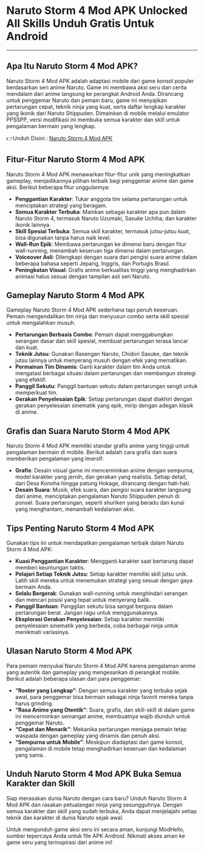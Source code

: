 # Naruto Storm 4 Mod APK Unlocked All Skills Unduh Gratis Untuk Android 

---

## Apa Itu Naruto Storm 4 Mod APK?

Naruto Storm 4 Mod APK adalah adaptasi mobile dari game konsol populer berdasarkan seri anime Naruto. Game ini membawa aksi seru dan cerita mendalam dari anime langsung ke perangkat Android Anda. Dirancang untuk penggemar Naruto dan pemain baru, game ini menyajikan pertarungan cepat, teknik ninja yang kuat, serta daftar lengkap karakter yang ikonik dari Naruto Shippuden. Dimainkan di mobile melalui emulator PPSSPP, versi modifikasi ini membuka semua karakter dan skill untuk pengalaman bermain yang lengkap.


👉Unduh Disini : [Naruto Storm 4 Mod APK](https://modhello.com/naruto-ultimate-ninja-storm/)

## Fitur-Fitur Naruto Storm 4 Mod APK

Naruto Storm 4 Mod APK menawarkan fitur-fitur unik yang meningkatkan gameplay, menjadikannya pilihan terbaik bagi penggemar anime dan game aksi. Berikut beberapa fitur unggulannya:

- **Penggantian Karakter**: Tukar anggota tim selama pertarungan untuk menciptakan strategi yang beragam.
- **Semua Karakter Terbuka**: Mainkan sebagai karakter apa pun dalam Naruto Storm 4, termasuk Naruto Uzumaki, Sasuke Uchiha, dan karakter ikonik lainnya.
- **Skill Spesial Terbuka**: Semua skill karakter, termasuk jutsu-jutsu kuat, bisa digunakan tanpa harus naik level.
- **Wall-Run Epik**: Membawa pertarungan ke dimensi baru dengan fitur wall-running, menambah keseruan tiga dimensi dalam pertarungan.
- **Voiceover Asli**: Dilengkapi dengan suara dari pengisi suara anime dalam beberapa bahasa seperti Jepang, Inggris, dan Portugis Brasil.
- **Peningkatan Visual**: Grafis anime berkualitas tinggi yang menghadirkan animasi halus sesuai dengan tampilan asli seri Naruto.

## Gameplay Naruto Storm 4 Mod APK

Gameplay Naruto Storm 4 Mod APK sederhana tapi penuh keseruan. Pemain mengendalikan tim ninja dan menyusun combo serta skill spesial untuk mengalahkan musuh.

- **Pertarungan Berbasis Combo**: Pemain dapat menggabungkan serangan dasar dan skill spesial, membuat pertarungan terasa lancar dan kuat.
- **Teknik Jutsu**: Gunakan Rasengan Naruto, Chidori Sasuke, dan teknik jutsu lainnya untuk menyerang musuh dengan efek yang mematikan.
- **Permainan Tim Dinamis**: Ganti karakter dalam tim Anda untuk mengatasi berbagai situasi dalam pertarungan dan membangun strategi yang efektif.
- **Panggil Sekutu**: Panggil bantuan sekutu dalam pertarungan sengit untuk memperkuat tim.
- **Gerakan Penyelesaian Epik**: Setiap pertarungan dapat diakhiri dengan gerakan penyelesaian sinematik yang epik, mirip dengan adegan klasik di anime.

## Grafis dan Suara Naruto Storm 4 Mod APK

Naruto Storm 4 Mod APK memiliki standar grafis anime yang tinggi untuk pengalaman bermain di mobile. Berikut adalah cara grafis dan suara memberikan pengalaman yang imersif:

- **Grafis**: Desain visual game ini mencerminkan anime dengan sempurna, model karakter yang jernih, dan gerakan yang realistis. Setiap detail, dari Desa Konoha hingga patung Hokage, dirancang dengan hati-hati.
- **Desain Suara**: Musik, efek suara, dan pengisi suara karakter langsung dari anime, menciptakan pengalaman Naruto Shippuden penuh di ponsel. Suara pertarungan, seperti shuriken yang beradu dan kunai yang menghantam, menambah kedalaman aksi.

## Tips Penting Naruto Storm 4 Mod APK

Gunakan tips ini untuk mendapatkan pengalaman terbaik dalam Naruto Storm 4 Mod APK:

- **Kuasi Penggantian Karakter**: Mengganti karakter saat bertarung dapat memberi keuntungan taktis.
- **Pelajari Setiap Teknik Jutsu**: Setiap karakter memiliki skill jutsu unik. Latih skill mereka untuk menemukan strategi yang sesuai dengan gaya bermain Anda.
- **Selalu Bergerak**: Gunakan wall-running untuk menghindari serangan dan mencari posisi yang tepat untuk menyerang balik.
- **Panggil Bantuan**: Panggilan sekutu bisa sangat berguna dalam pertarungan berat. Jangan ragu untuk menggunakannya.
- **Eksplorasi Gerakan Penyelesaian**: Setiap karakter memiliki penyelesaian sinematik yang berbeda, coba berbagai ninja untuk menikmati variasinya.

## Ulasan Naruto Storm 4 Mod APK

Para pemain menyukai Naruto Storm 4 Mod APK karena pengalaman anime yang autentik dan gameplay yang mengesankan di perangkat mobile. Berikut adalah beberapa ulasan dari para penggemar:

- **“Roster yang Lengkap”**: Dengan semua karakter yang terbuka sejak awal, para penggemar bisa bermain sebagai ninja favorit mereka tanpa harus grinding.
- **“Rasa Anime yang Otentik”**: Suara, grafis, dan skill-skill di dalam game ini mencerminkan semangat anime, membuatnya wajib diunduh untuk penggemar Naruto.
- **“Cepat dan Menarik”**: Mekanika pertarungan menjaga pemain tetap waspada dengan gameplay yang dinamis dan penuh aksi.
- **“Sempurna untuk Mobile”**: Meskipun diadaptasi dari game konsol, pengalaman di mobile tetap menghadirkan keseruan dan kedalaman yang sama.

## Unduh Naruto Storm 4 Mod APK Buka Semua Karakter dan Skill

Siap merasakan dunia Naruto dengan cara baru? Unduh Naruto Storm 4 Mod APK dan rasakan petualangan ninja yang sesungguhnya. Dengan semua karakter dan skill yang sudah terbuka, Anda dapat menjelajahi setiap teknik dan karakter di dunia Naruto sejak awal.

Untuk mengunduh game aksi seru ini secara aman, kunjungi ModHello, sumber tepercaya Anda untuk file APK Android. Nikmati akses aman ke game seru yang terinspirasi dari anime ini!
